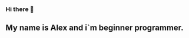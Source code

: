 ### Hi there 👋

My name is Alex and i\`m beginner programmer.
---------------------------------------------
